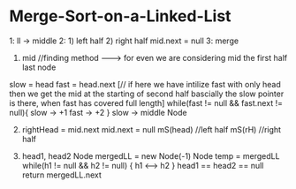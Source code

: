 # Merge-Sort-on-a-Linked-List

1: ll -> middle
2: 1) left half 
   2) right half
   mid.next = null
3: merge

1) mid //finding method ---> for even we are considering mid the first half last node

  slow = head
  fast = head.next [// if here we have intilize fast with only head then we get the mid at the starting of second half bascially the slow pointer is there, when fast has covered full length]
  while(fast != null && fast.next != null){
        slow -> +1
        fast -> +2
  }
  slow -> middle Node
 
 2) rightHead = mid.next
    mid.next = null
    mS(head) //left half
    mS(rH) //right half

3)  head1, head2
    Node mergedLL = new Node(-1)
    Node temp = mergedLL
    while(h1 != null && h2 != null) {
        h1 <--> h2
    }
    head1 == head2 == null
    return mergedLL.next
